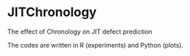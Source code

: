 # JITChronology
The effect of Chronology on JIT defect prediction 

The codes are written in R (experiments) and Python (plots).
